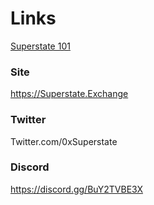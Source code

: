 # Links
[Superstate 101](README.md)
### Site
https://Superstate.Exchange

### Twitter
Twitter.com/0xSuperstate

### Discord
https://discord.gg/BuY2TVBE3X
